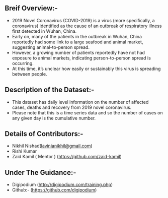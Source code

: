 ## Breif Overview:-
* 2019 Novel Coronavirus (COVID-2019) is a virus (more specifically, a coronavirus) identified as the cause of an outbreak of respiratory illness first detected in Wuhan, China.
* Early on, many of the patients in the outbreak in Wuhan, China reportedly had some link to a large seafood and animal market, suggesting animal-to-person spread.
* However, a growing number of patients reportedly have not had exposure to animal markets, indicating person-to-person spread is occurring. 
* At this time, it’s unclear how easily or sustainably this virus is spreading between people.

## Description of the Dataset:-

* This dataset has daily level information on the number of affected cases, deaths and recovery from 2019 novel coronavirus.
* Please note that this is a time series data and so the number of cases on any given day is the cumulative number.

## Details of Contributors:-

* Nikhil Nishad(lavinianikhil@gmail.com)
* Rishi Kumar
* Zaid Kamil ( Mentor )  (https://github.com/zaid-kamil)

## Under The Guidance:-

* Digipodium (http://digipodium.com/training.php)
* Github:- (https://github.com/digipodium)

